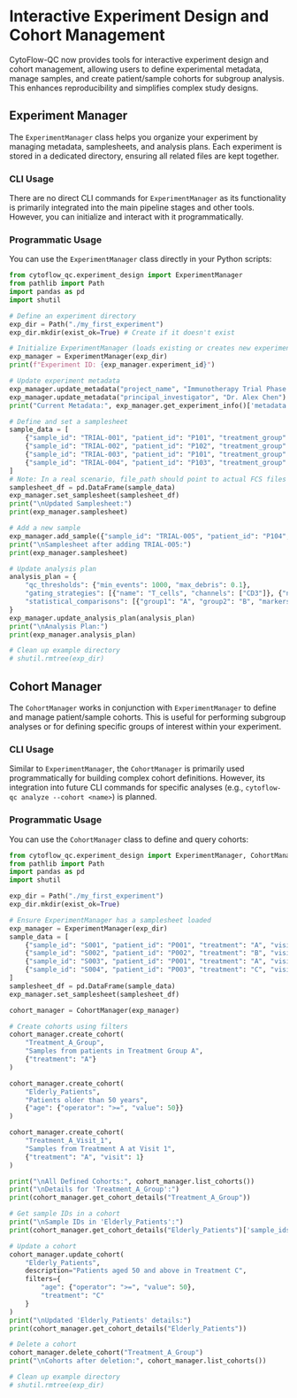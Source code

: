 # Interactive Experiment Design and Cohort Management

CytoFlow-QC now provides tools for interactive experiment design and cohort management, allowing users to define experimental metadata, manage samples, and create patient/sample cohorts for subgroup analysis. This enhances reproducibility and simplifies complex study designs.

## Experiment Manager

The `ExperimentManager` class helps you organize your experiment by managing metadata, samplesheets, and analysis plans. Each experiment is stored in a dedicated directory, ensuring all related files are kept together.

### CLI Usage

There are no direct CLI commands for `ExperimentManager` as its functionality is primarily integrated into the main pipeline stages and other tools. However, you can initialize and interact with it programmatically.

### Programmatic Usage

You can use the `ExperimentManager` class directly in your Python scripts:

```python
from cytoflow_qc.experiment_design import ExperimentManager
from pathlib import Path
import pandas as pd
import shutil

# Define an experiment directory
exp_dir = Path("./my_first_experiment")
exp_dir.mkdir(exist_ok=True) # Create if it doesn't exist

# Initialize ExperimentManager (loads existing or creates new experiment)
exp_manager = ExperimentManager(exp_dir)
print(f"Experiment ID: {exp_manager.experiment_id}")

# Update experiment metadata
exp_manager.update_metadata("project_name", "Immunotherapy Trial Phase I")
exp_manager.update_metadata("principal_investigator", "Dr. Alex Chen")
print("Current Metadata:", exp_manager.get_experiment_info()['metadata'])

# Define and set a samplesheet
sample_data = [
    {"sample_id": "TRIAL-001", "patient_id": "P101", "treatment_group": "A", "day": 0, "age": 55, "file_path": "data/TRIAL-001.fcs", "batch": "B1", "condition": "Treated"},
    {"sample_id": "TRIAL-002", "patient_id": "P102", "treatment_group": "B", "day": 0, "age": 62, "file_path": "data/TRIAL-002.fcs", "batch": "B1", "condition": "Control"},
    {"sample_id": "TRIAL-003", "patient_id": "P101", "treatment_group": "A", "day": 7, "age": 55, "file_path": "data/TRIAL-003.fcs", "batch": "B2", "condition": "Treated"},
    {"sample_id": "TRIAL-004", "patient_id": "P103", "treatment_group": "A", "day": 0, "age": 48, "file_path": "data/TRIAL-004.fcs", "batch": "B2", "condition": "Treated"},
]
# Note: In a real scenario, file_path should point to actual FCS files
samplesheet_df = pd.DataFrame(sample_data)
exp_manager.set_samplesheet(samplesheet_df)
print("\nUpdated Samplesheet:")
print(exp_manager.samplesheet)

# Add a new sample
exp_manager.add_sample({"sample_id": "TRIAL-005", "patient_id": "P104", "treatment_group": "C", "day": 0, "age": 38, "file_path": "data/TRIAL-005.fcs", "batch": "B3", "condition": "Control"})
print("\nSamplesheet after adding TRIAL-005:")
print(exp_manager.samplesheet)

# Update analysis plan
analysis_plan = {
    "qc_thresholds": {"min_events": 1000, "max_debris": 0.1},
    "gating_strategies": [{"name": "T_cells", "channels": ["CD3"]}, {"name": "B_cells", "channels": ["CD19"]}],
    "statistical_comparisons": [{"group1": "A", "group2": "B", "markers": ["CD4", "CD8"]}],
}
exp_manager.update_analysis_plan(analysis_plan)
print("\nAnalysis Plan:")
print(exp_manager.analysis_plan)

# Clean up example directory
# shutil.rmtree(exp_dir)
```

## Cohort Manager

The `CohortManager` works in conjunction with `ExperimentManager` to define and manage patient/sample cohorts. This is useful for performing subgroup analyses or for defining specific groups of interest within your experiment.

### CLI Usage

Similar to `ExperimentManager`, the `CohortManager` is primarily used programmatically for building complex cohort definitions. However, its integration into future CLI commands for specific analyses (e.g., `cytoflow-qc analyze --cohort <name>`) is planned.

### Programmatic Usage

You can use the `CohortManager` class to define and query cohorts:

```python
from cytoflow_qc.experiment_design import ExperimentManager, CohortManager
from pathlib import Path
import pandas as pd
import shutil

exp_dir = Path("./my_first_experiment")
exp_dir.mkdir(exist_ok=True)

# Ensure ExperimentManager has a samplesheet loaded
exp_manager = ExperimentManager(exp_dir)
sample_data = [
    {"sample_id": "S001", "patient_id": "P001", "treatment": "A", "visit": 1, "age": 30},
    {"sample_id": "S002", "patient_id": "P002", "treatment": "B", "visit": 1, "age": 45},
    {"sample_id": "S003", "patient_id": "P001", "treatment": "A", "visit": 2, "age": 30},
    {"sample_id": "S004", "patient_id": "P003", "treatment": "C", "visit": 1, "age": 60},
]
samplesheet_df = pd.DataFrame(sample_data)
exp_manager.set_samplesheet(samplesheet_df)

cohort_manager = CohortManager(exp_manager)

# Create cohorts using filters
cohort_manager.create_cohort(
    "Treatment_A_Group",
    "Samples from patients in Treatment Group A",
    {"treatment": "A"}
)

cohort_manager.create_cohort(
    "Elderly_Patients",
    "Patients older than 50 years",
    {"age": {"operator": ">=", "value": 50}}
)

cohort_manager.create_cohort(
    "Treatment_A_Visit_1",
    "Samples from Treatment A at Visit 1",
    {"treatment": "A", "visit": 1}
)

print("\nAll Defined Cohorts:", cohort_manager.list_cohorts())
print("\nDetails for 'Treatment_A_Group':")
print(cohort_manager.get_cohort_details("Treatment_A_Group"))

# Get sample IDs in a cohort
print("\nSample IDs in 'Elderly_Patients':")
print(cohort_manager.get_cohort_details("Elderly_Patients")['sample_ids'])

# Update a cohort
cohort_manager.update_cohort(
    "Elderly_Patients",
    description="Patients aged 50 and above in Treatment C",
    filters={
        "age": {"operator": ">=", "value": 50},
        "treatment": "C"
    }
)
print("\nUpdated 'Elderly_Patients' details:")
print(cohort_manager.get_cohort_details("Elderly_Patients"))

# Delete a cohort
cohort_manager.delete_cohort("Treatment_A_Group")
print("\nCohorts after deletion:", cohort_manager.list_cohorts())

# Clean up example directory
# shutil.rmtree(exp_dir)
```



